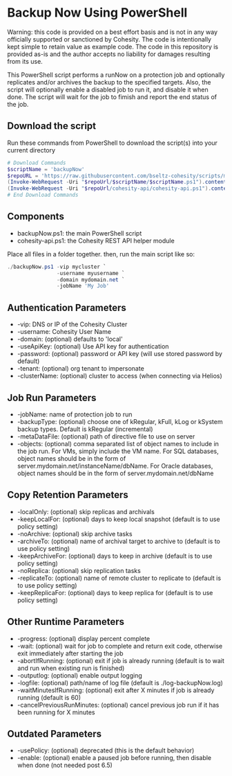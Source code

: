 # Backup Now Using PowerShell

Warning: this code is provided on a best effort basis and is not in any way officially supported or sanctioned by Cohesity. The code is intentionally kept simple to retain value as example code. The code in this repository is provided as-is and the author accepts no liability for damages resulting from its use.

This PowerShell script performs a runNow on a protection job and optionally replicates and/or archives the backup to the specified targets. Also, the script will optionally enable a disabled job to run it, and disable it when done. The script will wait for the job to fimish and report the end status of the job.

## Download the script

Run these commands from PowerShell to download the script(s) into your current directory

```powershell
# Download Commands
$scriptName = 'backupNow'
$repoURL = 'https://raw.githubusercontent.com/bseltz-cohesity/scripts/master/powershell'
(Invoke-WebRequest -Uri "$repoUrl/$scriptName/$scriptName.ps1").content | Out-File "$scriptName.ps1"; (Get-Content "$scriptName.ps1") | Set-Content "$scriptName.ps1"
(Invoke-WebRequest -Uri "$repoUrl/cohesity-api/cohesity-api.ps1").content | Out-File cohesity-api.ps1; (Get-Content cohesity-api.ps1) | Set-Content cohesity-api.ps1
# End Download Commands
```

## Components

* backupNow.ps1: the main PowerShell script
* cohesity-api.ps1: the Cohesity REST API helper module

Place all files in a folder together. then, run the main script like so:

```powershell
./backupNow.ps1 -vip mycluster `
                -username myusername `
                -domain mydomain.net `
                -jobName 'My Job'
```

## Authentication Parameters

* -vip: DNS or IP of the Cohesity Cluster
* -username: Cohesity User Name
* -domain: (optional) defaults to 'local'
* -useApiKey: (optional) Use API key for authentication
* -password: (optional) password or API key (will use stored password by default)
* -tenant: (optional) org tenant to impersonate
* -clusterName: (optional) cluster to access (when connecting via Helios)

## Job Run Parameters

* -jobName: name of protection job to run
* -backupType: (optional) choose one of kRegular, kFull, kLog or kSystem backup types. Default is kRegular (incremental)
* -metaDataFile: (optional) path of directive file to use on server
* -objects: (optional) comma separated list of object names to include in the job run. For VMs, simply include the VM name. For SQL databases, object names should be in the form of server.mydomain.net/instanceName/dbName. For Oracle databases, object names should be in the form of server.mydomain.net/dbName

## Copy Retention Parameters

* -localOnly: (optional) skip replicas and archivals
* -keepLocalFor: (optional) days to keep local snapshot (default is to use policy setting)
* -noArchive: (optional) skip archive tasks
* -archiveTo: (optional) name of archival target to archive to (default is to use policy setting)
* -keepArchiveFor: (optional) days to keep in archive (default is to use policy setting)
* -noReplica: (optional) skip replication tasks
* -replicateTo: (optional) name of remote cluster to replicate to (default is to use policy setting)
* -keepReplicaFor: (optional) days to keep replica for (default is to use policy setting)

## Other Runtime Parameters

* -progress: (optional) display percent complete
* -wait: (optional) wait for job to complete and return exit code, otherwise exit immediately after starting the job
* -abortIfRunning: (optional) exit if job is already running (default is to wait and run when existing run is finished)
* -outputlog: (optional) enable output logging
* -logfile: (optional) path/name of log file (default is ./log-backupNow.log)
* -waitMinutesIfRunning: (optional) exit after X minutes if job is already running (default is 60)
* -cancelPreviousRunMinutes: (optional) cancel previous job run if it has been running for X minutes

## Outdated Parameters

* -usePolicy: (optional) deprecated (this is the default behavior)
* -enable: (optional) enable a paused job before running, then disable when done (not needed post 6.5)

